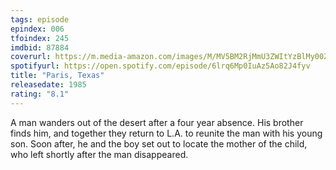 ```yaml
---
tags: episode
epindex: 006
tfoindex: 245
imdbid: 87884
coverurl: https://m.media-amazon.com/images/M/MV5BM2RjMmU3ZWItYzBlMy00ZmJkLWE5YzgtNTVkODdhOWM3NGZhXkEyXkFqcGdeQXVyNDA5Mjg5MjA@._V1_SX202_CR0,0,202,300_.jpg
spotifyurl: https://open.spotify.com/episode/6lrq6Mp0IuAz5Ao82J4fyv
title: "Paris, Texas"
releasedate: 1985
rating: "8.1"
---
```


A man wanders out of the desert after a four year absence. His brother finds him, and together they return to L.A. to reunite the man with his young son. Soon after, he and the boy set out to locate the mother of the child, who left shortly after the man disappeared.